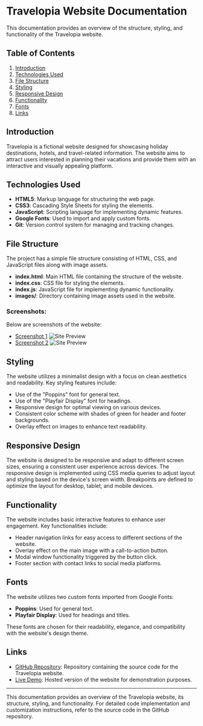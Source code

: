 # Travelopia Website Documentation

This documentation provides an overview of the structure, styling, and functionality of the Travelopia website.

## Table of Contents

1. [Introduction](#introduction)
2. [Technologies Used](#technologies-used)
3. [File Structure](#file-structure)
4. [Styling](#styling)
5. [Responsive Design](#responsive-design)
6. [Functionality](#functionality)
7. [Fonts](#fonts)
8. [Links](#links)

## Introduction

Travelopia is a fictional website designed for showcasing holiday destinations, hotels, and travel-related information. The website aims to attract users interested in planning their vacations and provide them with an interactive and visually appealing platform.

## Technologies Used

- **HTML5**: Markup language for structuring the web page.
- **CSS3**: Cascading Style Sheets for styling the elements.
- **JavaScript**: Scripting language for implementing dynamic features.
- **Google Fonts**: Used to import and apply custom fonts.
- **Git**: Version control system for managing and tracking changes.

## File Structure

The project has a simple file structure consisting of HTML, CSS, and JavaScript files along with image assets.

- **index.html**: Main HTML file containing the structure of the website.
- **index.css**: CSS file for styling the elements.
- **index.js**: JavaScript file for implementing dynamic functionality.
- **images/**: Directory containing image assets used in the website.

### Screenshots:

Below are screenshots of the website:

- [Screenshot 1](https://i.ibb.co/Hnqsm7b/Screenshot-2024-02-15-135728.png)
  ![Site Preview](https://i.ibb.co/Hnqsm7b/Screenshot-2024-02-15-135728.png)
- [Screenshot 2](https://i.ibb.co/RDV0KQM/Screenshot-2024-02-15-135742.png)
  ![Site Preview](https://i.ibb.co/RDV0KQM/Screenshot-2024-02-15-135742.png)

## Styling

The website utilizes a minimalist design with a focus on clean aesthetics and readability. Key styling features include:

- Use of the "Poppins" font for general text.
- Use of the "Playfair Display" font for headings.
- Responsive design for optimal viewing on various devices.
- Consistent color scheme with shades of green for header and footer backgrounds.
- Overlay effect on images to enhance text readability.

## Responsive Design

The website is designed to be responsive and adapt to different screen sizes, ensuring a consistent user experience across devices. The responsive design is implemented using CSS media queries to adjust layout and styling based on the device's screen width. Breakpoints are defined to optimize the layout for desktop, tablet, and mobile devices.

## Functionality

The website includes basic interactive features to enhance user engagement. Key functionalities include:

- Header navigation links for easy access to different sections of the website.
- Overlay effect on the main image with a call-to-action button.
- Modal window functionality triggered by the button click.
- Footer section with contact links to social media platforms.

## Fonts

The website utilizes two custom fonts imported from Google Fonts:

- **Poppins**: Used for general text.
- **Playfair Display**: Used for headings and titles.

These fonts are chosen for their readability, elegance, and compatibility with the website's design theme.

## Links

- [GitHub Repository](https://github.com/PavanBhaskarThota/travelopia): Repository containing the source code for the Travelopia website.
- [Live Demo](https://travelopia-joinus.netlify.app/): Hosted version of the website for demonstration purposes.

---

This documentation provides an overview of the Travelopia website, its structure, styling, and functionality. For detailed code implementation and customization instructions, refer to the source code in the GitHub repository.
